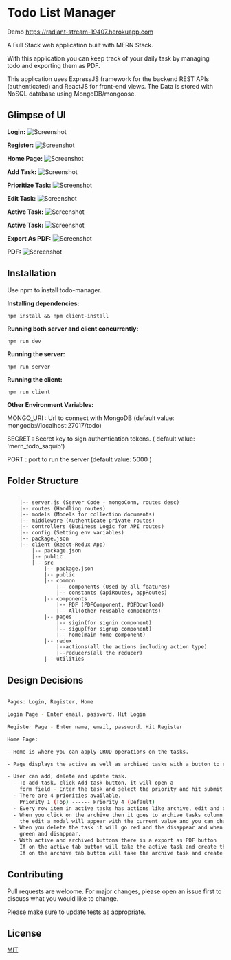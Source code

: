 # Todo List Manager

Demo <https://radiant-stream-19407.herokuapp.com>

A Full Stack web application built with MERN Stack.

With this application you can keep track of your daily task by managing todo and exporting them as PDF.

This application uses ExpressJS framework for the backend REST APIs (authenticated) and ReactJS for front-end views. The Data is stored with NoSQL database using MongoDB/mongoose.

## Glimpse of UI

**Login:**
![Screenshot](../master/screenshots/Signin.png)

**Register:**
![Screenshot](../master/screenshots/Signup.png)

**Home Page:**
![Screenshot](../master/screenshots/Home.png)

**Add Task:**
![Screenshot](../master/screenshots/Addtask.png)

**Prioritize Task:**
![Screenshot](../master/screenshots/Priority.png)

**Edit Task:**
![Screenshot](../master/screenshots/Updatetask.png)

**Active Task:**
![Screenshot](../master/screenshots/Activetask.png)

**Active Task:**
![Screenshot](../master/screenshots/Archivetask.png)

**Export As PDF:**
![Screenshot](../master/screenshots/ExportasPDF.png)

**PDF:**
![Screenshot](../master/screenshots/activelistPDF.png)

## Installation

Use npm to install todo-manager.

**Installing dependencies:**

    npm install && npm client-install

**Running both server and client concurrently:**

    npm run dev

**Running the server:**

    npm run server

**Running the client:**

    npm run client

**Other Environment Variables:**

MONGO_URI : Url to connect with MongoDB (default value: mongodb://localhost:27017/todo)

SECRET : Secret key to sign authentication tokens. ( default value: 'mern_todo_saquib')

PORT : port to run the server (default value: 5000 )

## Folder Structure

```

    |-- server.js (Server Code - mongoConn, routes desc)
    |-- routes (Handling routes)
    |-- models (Models for collection documents)
    |-- middleware (Authenticate private routes)
    |-- controllers (Business Logic for API routes)
    |-- config (Setting env variables)
    |-- package.json
    |-- client (React-Redux App)
        |-- package.json
        |-- public
        |-- src
            |-- package.json
            |-- public
            |-- common
                |-- components (Used by all features)
                |-- constants (apiRoutes, appRoutes)
            |-- components
                |-- PDF (PDFComponent, PDFDownload)
                |-- All(other reusable components)
            |-- pages
                |-- sigin(for signin component)
                |-- sigup(for signup component)
                |-- home(main home component)
            |-- redux
                |--actions(all the actions including action type)
                |--reducers(all the reducer)
            |-- utilities
```

## Design Decisions

```bash

Pages: Login, Register, Home

Login Page - Enter email, password. Hit Login

Register Page - Enter name, email, password. Hit Register

Home Page:

- Home is where you can apply CRUD operations on the tasks.

- Page displays the active as well as archived tasks with a button to export the tasks as PDF.

- User can add, delete and update task.
  - To add task, click Add task button, it will open a
    form field - Enter the task and select the priority and hit submit Button.
  - There are 4 priorities available.
    Priority 1 (Top) ------ Priority 4 (Default)
  - Every row item in active tasks has actions like archive, edit and delete button.
  - When you click on the archive then it goes to archive tasks column and on clicking on
    the edit a modal will appear with the current value and you can change the value as per your choice.
  - When you delete the task it will go red and the disappear and when you click on archive it will go
    green and disappear.
  - With active and archived buttons there is a export as PDF button
    If on the active tab button will take the active task and create the PDF
    If on the archive tab button will take the archive task and create the PDF

```

## Contributing

Pull requests are welcome. For major changes, please open an issue first to discuss what you would like to change.

Please make sure to update tests as appropriate.

## License

[MIT](https://choosealicense.com/licenses/mit/)
